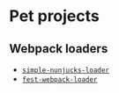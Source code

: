 # Pet projects

## Webpack loaders

* [`simple-nunjucks-loader`](https://ogonkov.github.io/nunjucks-loader/)
* [`fest-webpack-loader`](https://ogonkov.github.io/fest-webpack-loader/)
